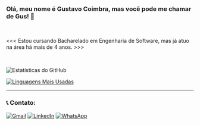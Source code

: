 ### Olá, meu nome é Gustavo Coimbra, mas você pode me chamar de Gus! 👋  

<br/>

<<< Estou cursando Bacharelado em Engenharia de Software, mas já atuo na área há mais de 4 anos. >>>  

<br/>

![Estatísticas do GitHub](https://github-readme-stats.vercel.app/api?username=gustavocoimbradev&show_icons=true&theme=tokyonight&hide_border=true&locale=pt-br)

[![Linguagens Mais Usadas](https://github-readme-stats.vercel.app/api/top-langs/?username=gustavocoimbradev&layout=compact&theme=radical&langs_count=6&locale=pt-br)](https://github.com/anuraghazra/github-readme-stats)

---

### 📞 Contato:
[![Gmail](https://img.shields.io/badge/Gmail-D14836?style=for-the-badge&logo=gmail&logoColor=white)](<mailto:contato@gustavocoimbra.com>)
[![LinkedIn](https://img.shields.io/badge/LinkedIn-0077B5?style=for-the-badge&logo=linkedin&logoColor=white)](https://www.linkedin.com/in/gustavocoimbradev/)
[![WhatsApp](https://img.shields.io/badge/WhatsApp-25D366?style=for-the-badge&logo=whatsapp&logoColor=white)](https://wa.me/+5535984365367)
